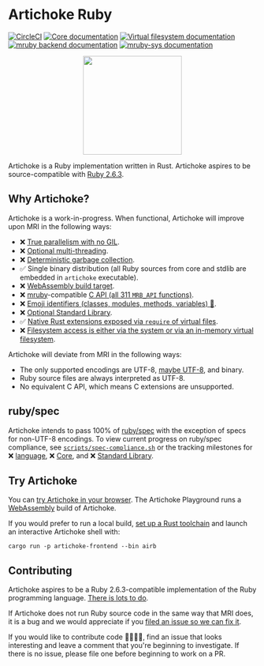 # Artichoke Ruby

[![CircleCI](https://circleci.com/gh/artichoke/artichoke.svg?style=svg)](https://circleci.com/gh/artichoke/artichoke)
[![Core documentation](https://img.shields.io/badge/docs-artichoke--core-blue.svg)](https://artichoke.github.io/artichoke/artichoke_core/)
[![Virtual filesystem documentation](https://img.shields.io/badge/docs-artichoke--vfs-blue.svg)](https://artichoke.github.io/artichoke/artichoke_vfs/)
[![mruby backend documentation](https://img.shields.io/badge/docs-artichoke--backend-blue.svg)](https://artichoke.github.io/artichoke/artichoke_backend/)
[![mruby-sys documentation](https://img.shields.io/badge/docs-mruby--sys-blue.svg)](https://artichoke.github.io/artichoke/mruby_sys/)

<p align="center">
  <img width="200" height="200" src="https://artichoke.github.io/artichoke/logo.svg">
</p>

Artichoke is a Ruby implementation written in Rust. Artichoke aspires to be
source-compatible with [Ruby 2.6.3](https://github.com/ruby/ruby/tree/v2_6_3).

## Why Artichoke?

Artichoke is a work-in-progress. When functional, Artichoke will improve upon
MRI in the following ways:

- ❌
  [True parallelism with no GIL](https://github.com/artichoke/artichoke/milestone/4).
- ❌
  [Optional multi-threading](https://github.com/artichoke/artichoke/milestone/4).
- ❌
  [Deterministic garbage collection](https://github.com/artichoke/artichoke/milestone/5).
- ✅ Single binary distribution (all Ruby sources from core and stdlib are
  embedded in `artichoke` executable).
- ❌
  [WebAssembly build target](https://github.com/artichoke/artichoke/milestone/6).
- ❌ [mruby](https://github.com/mruby/mruby)-compatible
  [C API (all 311 `MRB_API` functions)](https://github.com/artichoke/artichoke/milestone/7).
- ❌
  [Emoji identifiers (classes, modules, methods, variables) 💪](https://github.com/artichoke/artichoke/milestone/8).
- ❌
  [Optional Standard Library](https://github.com/artichoke/artichoke/milestone/9).
- ✅
  [Native Rust extensions exposed via `require` of virtual files](https://github.com/artichoke/artichoke/milestone/10).
- ❌
  [Filesystem access is either via the system or via an in-memory virtual filesystem](https://github.com/artichoke/artichoke/milestone/11).

Artichoke will deviate from MRI in the following ways:

- The only supported encodings are UTF-8,
  [maybe UTF-8](https://github.com/BurntSushi/bstr), and binary.
- Ruby source files are always interpreted as UTF-8.
- No equivalent C API, which means C extensions are unsupported.

## ruby/spec

Artichoke intends to pass 100% of [ruby/spec](/spec-runner/spec/ruby) with the
exception of specs for non-UTF-8 encodings. To view current progress on
ruby/spec compliance, see
[`scripts/spec-compliance.sh`](/scripts/spec-compliance.sh) or the tracking
milestones for ❌
[language](https://github.com/artichoke/artichoke/milestone/1), ❌
[Core](https://github.com/artichoke/artichoke/milestone/2), and ❌
[Standard Library](https://github.com/artichoke/artichoke/milestone/3).

## Try Artichoke

You can [try Artichoke in your browser](https://artichoke.github.io/artichoke/).
The Artichoke Playground runs a [WebAssembly](https://webassembly.org/) build of
Artichoke.

If you would prefer to run a local build,
[set up a Rust toolchain](/doc/development-setup.md) and launch an interactive
Artichoke shell with:

```shell
cargo run -p artichoke-frontend --bin airb
```

## Contributing

Artichoke aspires to be a Ruby 2.6.3-compatible implementation of the Ruby
programming language.
[There is lots to do](https://github.com/artichoke/artichoke/issues).

If Artichoke does not run Ruby source code in the same way that MRI does, it is
a bug and we would appreciate if you
[filed an issue so we can fix it](https://github.com/artichoke/artichoke/issues/new).

If you would like to contribute code 👩‍💻👨‍💻, find an issue that looks interesting
and leave a comment that you're beginning to investigate. If there is no issue,
please file one before beginning to work on a PR.
